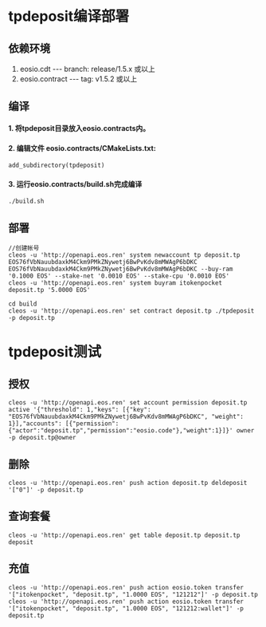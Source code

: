 # tpdeposit编译部署

## 依赖环境

1. eosio.cdt --- branch: release/1.5.x 或以上
2. eosio.contract --- tag:  v1.5.2 或以上

## 编译

#### 1. 将tpdeposit目录放入eosio.contracts内。
#### 2. 编辑文件 eosio.contracts/CMakeLists.txt:

```
add_subdirectory(tpdeposit)
```
#### 3. 运行eosio.contracts/build.sh完成编译
 ```
 ./build.sh
 ```
 
 ## 部署
 
```
//创建帐号
cleos -u 'http://openapi.eos.ren' system newaccount tp deposit.tp EOS76fVbNauubdaxkM4Ckm9PMkZNywetj6BwPvKdv8mMWAgP6bDKC EOS76fVbNauubdaxkM4Ckm9PMkZNywetj6BwPvKdv8mMWAgP6bDKC --buy-ram '0.1000 EOS' --stake-net '0.0010 EOS' --stake-cpu '0.0010 EOS'
cleos -u 'http://openapi.eos.ren' system buyram itokenpocket deposit.tp '5.0000 EOS'

cd build
cleos -u 'http://openapi.eos.ren' set contract deposit.tp ./tpdeposit -p deposit.tp
```

# tpdeposit测试
## 授权
```
cleos -u 'http://openapi.eos.ren' set account permission deposit.tp active '{"threshold": 1,"keys": [{"key": "EOS76fVbNauubdaxkM4Ckm9PMkZNywetj6BwPvKdv8mMWAgP6bDKC", "weight": 1}],"accounts": [{"permission":{"actor":"deposit.tp","permission":"eosio.code"},"weight":1}]}' owner -p deposit.tp@owner
```
## 删除
```
cleos -u 'http://openapi.eos.ren' push action deposit.tp deldeposit '["0"]' -p deposit.tp
```
## 查询套餐
```
cleos -u 'http://openapi.eos.ren' get table deposit.tp deposit.tp deposit
```
## 充值
```
cleos -u 'http://openapi.eos.ren' push action eosio.token transfer '["itokenpocket", "deposit.tp", "1.0000 EOS", "121212"]' -p deposit.tp
cleos -u 'http://openapi.eos.ren' push action eosio.token transfer '["itokenpocket", "deposit.tp", "1.0000 EOS", "121212:wallet"]' -p deposit.tp
```
